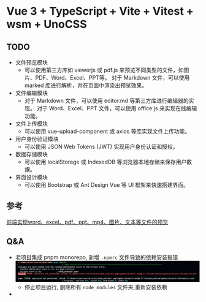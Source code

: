 # Vue 3 + TypeScript + Vite + Vitest + wsm + UnoCSS

## TODO

- 文件预览模块
  - 可以使用第三方库如 viewerjs 或 pdf.js 来预览不同类型的文件，如图片、PDF、Word、Excel、PPT等。
对于 Markdown 文件，可以使用 marked 库进行解析，并在页面中渲染出预览效果。
- 文件编辑模块
  - 对于 Markdown 文件，可以使用 editor.md 等第三方库进行编辑器的实现。
对于 Word、Excel、PPT 文件，可以使用 office.js 来实现在线编辑功能。
- 文件上传模块
  - 可以使用 vue-upload-component 或 axios 等库实现文件上传功能。
- 用户身份验证模块
  - 可以使用 JSON Web Tokens (JWT) 实现用户身份认证和授权。
- 数据存储模块
  - 可以使用 localStorage 或 IndexedDB 等浏览器本地存储来保存用户数据。
- 界面设计模块
  - 可以使用 Bootstrap 或 Ant Design Vue 等 UI 框架来快速搭建界面。

## 参考

[前端实现word、excel、pdf、ppt、mp4、图片、文本等文件的预览](https://juejin.cn/post/7071598747519549454#heading-1)
## Q&A

- 老项目集成 pnpm monorepo, 新增 `.npmrc` 文件导致的依赖安装报错
![重新安装依赖报错](public/Snipaste_2023-04-23_22-13-37.png)
	- 停止项目运行, 删除所有 `node_modules` 文件夹,重新安装依赖
-
